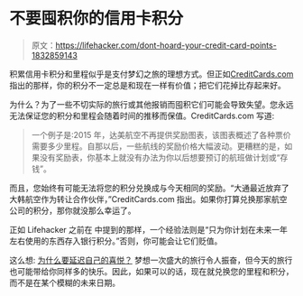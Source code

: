 # 不要囤积你的信用卡积分

> 原文：<https://lifehacker.com/dont-hoard-your-credit-card-points-1832859143>

积累信用卡积分和里程似乎是支付梦幻之旅的理想方式。但正如[CreditCards.com](https://www.creditcards.com/credit-card-news/points-hoarding-mistakes-tips.php)指出的那样，你的积分不一定总是和现在一样有价值；把它们花掉比存起来好。



为什么？为了一些不切实际的旅行或其他报销而囤积它们可能会导致失望。您永远无法保证您的积分和里程会随着时间的推移而保值。CreditCards.com 写道:

> 一个例子是:2015 年，达美航空不再提供奖励图表，该图表概述了各种票价需要多少里程。自那以后，一些航线的奖励价格大幅波动。更糟糕的是，如果没有奖励表，你基本上就没有办法为你以后想要预订的航班做计划或“存钱”。

而且，您始终有可能无法将您的积分兑换成与今天相同的奖励。“大通最近放弃了大韩航空作为转让合作伙伴，”CreditCards.com 指出。如果你打算兑换那家航空公司的积分，那你就没那么幸运了。

正如 Lifehacker 之前在 中提到的那样，一个经验法则是“只为你计划在未来一年左右使用的东西存入银行积分。”否则，你可能会让它们贬值。

这么想: [为什么要延迟自己的喜悦？](https://considerable.com/why-we-delay-gratification/) 梦想一次盛大的旅行令人振奋，但今天的旅行也可能带给你同样多的快乐。因此，如果可以的话，现在就兑换您的里程和积分，而不是在某个模糊的未来日期。